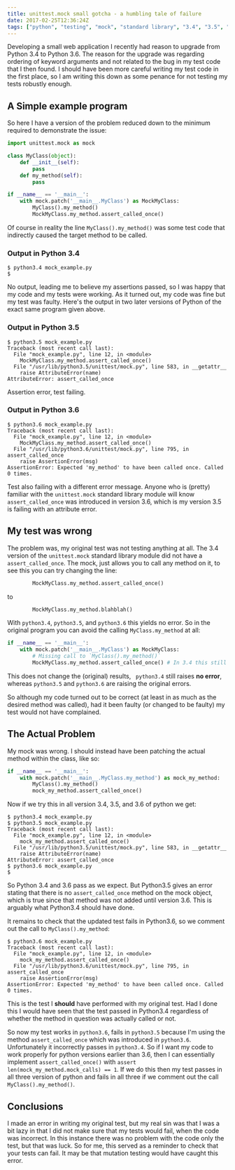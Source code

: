 ```yaml
---
title: unittest.mock small gotcha - a humbling tale of failure
date: 2017-02-25T12:36:24Z
tags: ["python", "testing", "mock", "standard library", "3.4", "3.5", "3.6"]
---
```

Developing a small web application I recently had reason to upgrade from Python 3.4 to Python 3.6. The reason for the upgrade was regarding ordering of keyword arguments and not related to the bug in my test code that I then found. I should have been more careful writing my test code in the first place, so I am writing this down as some penance for not testing my tests robustly enough.


## A Simple example program

So here I have a version of the problem reduced down to the minimum required to demonstrate the issue:

```python
import unittest.mock as mock

class MyClass(object):
    def __init__(self):
        pass
    def my_method(self):
        pass

if __name__ == '__main__':
    with mock.patch('__main__.MyClass') as MockMyClass:
        MyClass().my_method()
        MockMyClass.my_method.assert_called_once()
```

Of course in reality the line `MyClass().my_method()` was some test code that indirectly caused the target method to be called.

### Output in Python 3.4

```shell
$ python3.4 mock_example.py
$
```

No output, leading me to believe my assertions passed, so I was happy that my code and my tests were working. As it turned out, my code was fine but my test was faulty. Here's the output in two later versions of Python of the exact same program given above.

### Output in Python 3.5

```shell
$ python3.5 mock_example.py
Traceback (most recent call last):
  File "mock_example.py", line 12, in <module>
    MockMyClass.my_method.assert_called_once()
  File "/usr/lib/python3.5/unittest/mock.py", line 583, in __getattr__
    raise AttributeError(name)
AttributeError: assert_called_once
```

Assertion error, test failing.

### Output in Python 3.6

```shell
$ python3.6 mock_example.py
Traceback (most recent call last):
  File "mock_example.py", line 12, in <module>
    MockMyClass.my_method.assert_called_once()
  File "/usr/lib/python3.6/unittest/mock.py", line 795, in assert_called_once
    raise AssertionError(msg)
AssertionError: Expected 'my_method' to have been called once. Called 0 times.
```

Test also failing with a different error message. Anyone who is (pretty) familiar with the `unittest.mock` standard library module will know `assert_called_once` was introduced in version 3.6, which is my version 3.5 is failing with an attribute error.

## My test was wrong

The problem was, my original test was not testing anything at all. The 3.4 version of the `unittest.mock` standard library module did not have a `assert_called_once`. The mock, just allows you to call any method on it, to see this you can try changing the line:

```python
        MockMyClass.my_method.assert_called_once()
```

to

```python
        MockMyClass.my_method.blahblah()
```

With `python3.4`, `python3.5`, and `python3.6` this yields no error. So in the original program you can avoid the calling `MyClass.my_method` at all:

```python
if __name__ == '__main__':
    with mock.patch('__main__.MyClass') as MockMyClass:
        # Missing call to `MyClass().my_method()`
        MockMyClass.my_method.assert_called_once() # In 3.4 this still passes.
```

This does not change the (original) results, ` python3.4` still raises **no error**, whereas `python3.5` and `python3.6` are raising the original errors.

So although my code turned out to be correct (at least in as much as the desired method was called), had it been faulty (or changed to be faulty) my test would not have complained.

## The Actual Problem

My mock was wrong. I should instead have been patching the actual method within the class, like so:

```python
if __name__ == '__main__':
    with mock.patch('__main__.MyClass.my_method') as mock_my_method:
        MyClass().my_method()
        mock_my_method.assert_called_once()
```

Now if we try this in all version 3.4, 3.5, and 3.6 of python we get:

```shell
$ python3.4 mock_example.py 
$ python3.5 mock_example.py 
Traceback (most recent call last):
  File "mock_example.py", line 12, in <module>
    mock_my_method.assert_called_once()
  File "/usr/lib/python3.5/unittest/mock.py", line 583, in __getattr__
    raise AttributeError(name)
AttributeError: assert_called_once
$ python3.6 mock_example.py 
$ 
```

So Python 3.4 and 3.6 pass as we expect. But Python3.5 gives an error stating that there is no `assert_called_once` method on the mock object, which is true since that method was not added until version 3.6. This is arguably what Python3.4 should have done.

It remains to check that the updated test fails in Python3.6, so we comment out the call to `MyClass().my_method`:

```shell
$ python3.6 mock_example.py 
Traceback (most recent call last):
  File "mock_example.py", line 12, in <module>
    mock_my_method.assert_called_once()
  File "/usr/lib/python3.6/unittest/mock.py", line 795, in assert_called_once
    raise AssertionError(msg)
AssertionError: Expected 'my_method' to have been called once. Called 0 times.
```

This is the test I **should** have performed with my original test. Had I done this I would have seen that the test passed in Python3.4 regardless of whether the method in question was actually called or not.

So now my test works in `python3.6`, fails in `python3.5` because I'm using the method `assert_called_once` which was introduced in `python3.6`. Unfortunately it incorrectly passes in `python3.4`. So if I want my code to work properly for python versions earlier than 3.6, then I can essentially implement `assert_called_once()` with `assert len(mock_my_method.mock_calls) == 1`. If we do this then my test passes in all three version of python and fails in all three if we comment out the call `MyClass().my_method()`.

## Conclusions

I made an error in writing my original test, but my real sin was that I was a bit lazy in that I did not make sure that my tests would fail, when the code was incorrect. In this instance there was no problem with the code only the test, but that was luck. So for me, this served as a reminder to check that your tests can fail. It may be that mutation testing would have caught this error.


